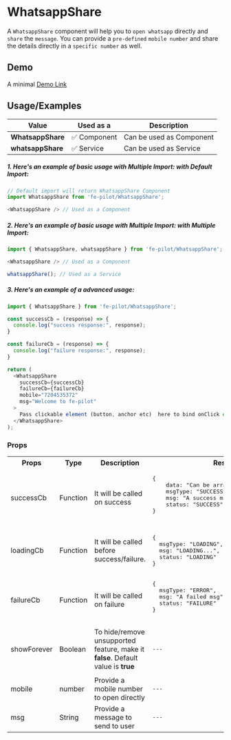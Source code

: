 # WhatsappShare

A ```WhatsappShare``` component will help you to ```open whatsapp``` directly and ```share``` the ```message```. You can provide a ```pre-defined``` ```mobile number``` and share the details directly in a ```specific number``` as well.  


## Demo

A minimal [Demo Link](https://6jpxdq.csb.app/?component=WhatsappShare)


## Usage/Examples

| Value |  Used as a  | Description|
|--------- | -------- |-----------------|
| <b>WhatsappShare</b> | :white_check_mark: Component | Can be used as Component |
| <b>whatsappShare<b> | :white_check_mark: Service | Can be used as Service |

##### 1. Here's an example of basic usage with Multiple Import: with Default Import:
```javascript
// Default import will return WhatsappShare Component
import WhatsappShare from 'fe-pilot/WhatsappShare';

<WhatsappShare /> // Used as a Component

```

##### 2. Here's an example of basic usage with Multiple Import: with Multiple Import:
```javascript
import { WhatsappShare, whatsappShare } from 'fe-pilot/WhatsappShare';

<WhatsappShare /> // Used as a Component

whatsappShare(); // Used as a Service
```

##### 3. Here's an example of a advanced usage:

```javascript
import { WhatsappShare } from 'fe-pilot/WhatsappShare';

const successCb = (response) => {
  console.log("success response:", response);
}

const failureCb = (response) => {
  console.log("failure response:", response);
}

return (
  <WhatsappShare
    successCb={successCb}
    failureCb={failureCb}
    mobile="7204535372"
    msg="Welcome to fe-pilot"
  >
    Pass clickable element (button, anchor etc)  here to bind onClick event
  </WhatsappShare>
);

```

### Props

<table>
  <tr>
    <th>
      Props
    </th>
    <th>
      Type
    </th>
    <th>
      Description
    </th>
    <th>
      Response
    </th>
  </tr>
  <tr>
    <td>
        successCb
    </td>
    <td>Function</td>
    <td> It will be called on success</td>
    <td>
      <pre>
{
    data: "Can be array/object/string/number",
    msgType: "SUCCESSFUL",
    msg: "A success msg",
    status: "SUCCESS"
}
      </pre>
    </td>
  </tr>
  <tr>
    <td>
        loadingCb
    </td>
    <td>Function</td>
    <td>
      It will be called before success/failure.
    </td>
    <td>
      <pre>
{
  msgType: "LOADING",
  msg: "LOADING...",
  status: "LOADING"
}
</pre>
    </td>
  </tr>
  <tr>
    <td>
        failureCb
    </td>
    <td>Function</td>
    <td>
      It will be called on failure
    </td>
    <td>
       <pre>
{
  msgType: "ERROR",
  msg: "A failed msg",
  status: "FAILURE"
}
       </pre>
    </td>
  </tr>
   <tr>
    <td>
        showForever
    </td>
     <td>Boolean</td>
    <td>To hide/remove unsupported feature, make it <b>false</b>. Default value is <b>true</b></td>
    <td> <pre>---</pre> </td>
  </tr>
  <tr>
    <td></td>
    <td></td>
    <td></td>
    <td></td>
  </tr>
  <tr>
    <td>mobile</td>
    <td>number</td>
    <td>Provide a mobile number to open directly</td>
    <td> <pre>---</pre> </td>
  </tr>
    <tr>
    <td>msg</td>
    <td>String</td>
    <td>Provide a message to send to user</td>
    <td> <pre>---</pre> </td>
  </tr>
</table>

